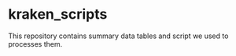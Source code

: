 # kraken_scripts
This repository contains summary data tables and script we used to processes them.


